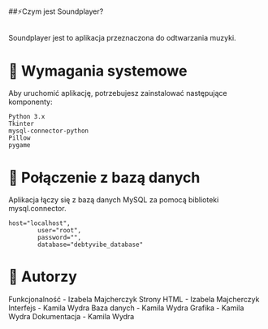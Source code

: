 ##⚡Czym jest Soundplayer?
## 
Soundplayer jest to aplikacja przeznaczona do odtwarzania muzyki.
# 🧬 Wymagania systemowe
Aby uruchomić aplikację, potrzebujesz zainstalować następujące komponenty:
```
Python 3.x
Tkinter
mysql-connector-python
Pillow
pygame
```
# :electric_plug: Połączenie z bazą danych
Aplikacja łączy się z bazą danych MySQL za pomocą biblioteki mysql.connector.
```
host="localhost",
        user="root",
        password="",
        database="debtyvibe_database"
```
# 🤝 Autorzy
Funkcjonalność - Izabela Majcherczyk
Strony HTML - Izabela Majcherczyk
Interfejs - Kamila Wydra
Baza danych - Kamila Wydra
Grafika - Kamila Wydra
Dokumentacja - Kamila Wydra
